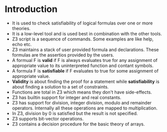 # Introduction
* It is used to check satisfiability of logical formulas over one or more theories.
* It is a low-level tool and is used best in combination with the other tools.
* Z3 script is a sequence of commands. Some examples are like help, echo etc. 
* Z3 maintains a stack of user provided formula and declarations. These formulas are the assertios provided by the users.
* A formual F is **valid** if F is always evaluates true for any assignment of appropriate value to its uninterpreted function and contant symbols.
* A formula F is **satisfiable** if F evaluates to true for some assignment of appropriate value.
* **Validity** is about finding the proof for a statement while **satisfiability** is about finding a solution to a set of    constraints. 
* Functions are total in Z3 which means they don't have side-effects. 
* Z3 has builtin support for integer and real constants.
* Z3 has support for division, integer division, modulo and remainder operators. Internally all these operations are 
  mapped to multiplication.
* In Z3, division by 0 is satisfied but the result is not specified.
* Z3 supports bit-vector operations.
* Z3 contains a decision procedure for the basic theory of arrays.

